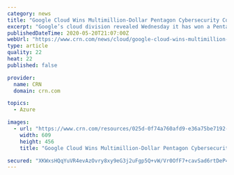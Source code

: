 ```yaml
---
category: news
title: "Google Cloud Wins Multimillion-Dollar Pentagon Cybersecurity Contract"
excerpt: "Google’s cloud division revealed Wednesday it has won a Pentagon contract to upgrade the military’s cybersecurity posture with a multi-cloud solution built on Anthos, its new Kubernetes platform. Google said the award comes through the Defense Innovation Unit,"
publishedDateTime: 2020-05-20T21:07:00Z
webUrl: "https://www.crn.com/news/cloud/google-cloud-wins-multimillion-dollar-pentagon-cybersecurity-contract"
type: article
quality: 22
heat: 22
published: false

provider:
  name: CRN
  domain: crn.com

topics:
  - Azure

images:
  - url: "https://www.crn.com/resources/025d-0f74a760afd9-e36a75be7192-1000/google-cloud-next-intro_002_.jpg"
    width: 609
    height: 456
    title: "Google Cloud Wins Multimillion-Dollar Pentagon Cybersecurity Contract"

secured: "XKWxsHQqYuVR4evAzOvry8xy9eG3j2uFgp5Q+vW/Vr0OfF7+cavSad6rtDeP4W+onf5r7yuei8eERuNqLBBhSSRqi1n2Bv6UEIw3WVay48q7XJbqbpIG0wXJ67/z8HsDtt5nQ0gOvxHBvZ1ibhnV9fQ6S6ceLh9T6AfQDF4FSRqofoVAakvv7h5YBC2FE09RMiblx8XHbLGiZNUh2pm7emIiLR8fnvKkWnUQkn6Y8p57pZ/UFIT4ygCga+oiBXoWzzEZ1O2AWOz1EcCjnJ5wOUbFJRysH5alCgRU/lp3IrJx6ydUIe3ju3BPmZVN92T2;B7aZIIyoIleigHGsFWuZnw=="
---
```


